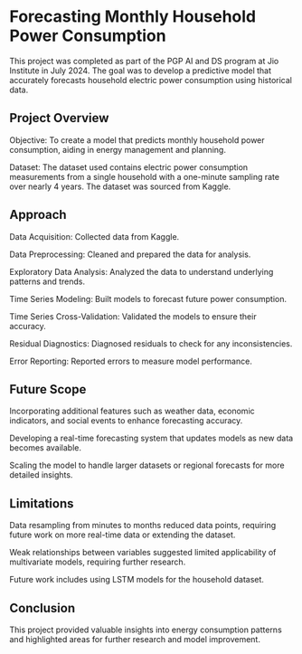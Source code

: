 # Forecasting Monthly Household Power Consumption
This project was completed as part of the PGP AI and DS program at Jio Institute in July 2024. The goal was to develop a predictive model that accurately forecasts household electric power consumption using historical data.


## Project Overview
Objective: To create a model that predicts monthly household power consumption, aiding in energy management and planning.


Dataset: The dataset used contains electric power consumption measurements from a single household with a one-minute sampling rate over nearly 4 years. The dataset was sourced from Kaggle.


## Approach
Data Acquisition: Collected data from Kaggle.

Data Preprocessing: Cleaned and prepared the data for analysis.

Exploratory Data Analysis: Analyzed the data to understand underlying patterns and trends.

Time Series Modeling: Built models to forecast future power consumption.

Time Series Cross-Validation: Validated the models to ensure their accuracy.

Residual Diagnostics: Diagnosed residuals to check for any inconsistencies.

Error Reporting: Reported errors to measure model performance.


## Future Scope
Incorporating additional features such as weather data, economic indicators, and social events to enhance forecasting accuracy.

Developing a real-time forecasting system that updates models as new data becomes available.

Scaling the model to handle larger datasets or regional forecasts for more detailed insights.


## Limitations
Data resampling from minutes to months reduced data points, requiring future work on more real-time data or extending the dataset.

Weak relationships between variables suggested limited applicability of multivariate models, requiring further research.

Future work includes using LSTM models for the household dataset.


## Conclusion
This project provided valuable insights into energy consumption patterns and highlighted areas for further research and model improvement.  
